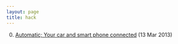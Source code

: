 ```yaml
---
layout: page
title: hack
---
```


0. [Automatic; Your car and smart phone connected](/bookmark/2013/03/13/automatic.html) (13 Mar 2013) 
